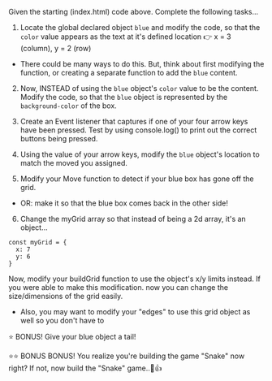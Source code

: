Given the starting (index.html) code above. Complete the following tasks...

1. Locate the global declared object `blue` and modify the code, so that the `color` value appears as the text at it's defined location 👉 x = 3 (column), y = 2 (row) 
- There could be many ways to do this. But, think about first modifying the function, or creating a separate function to add the `blue` content.

2. Now, INSTEAD of using the `blue` object's `color` value to be the content. Modify the code, so that the `blue` object is represented by the `background-color` of the box.

3. Create an Event listener that captures if one of your four arrow keys have been pressed. Test by using console.log() to print out the correct buttons being pressed.

4. Using the value of your arrow keys, modify the `blue` object's location to match the moved you assigned.

5. Modify your Move function to detect if your blue box has gone off the grid.
- OR: make it so that the blue box comes back in the other side!

6. Change the myGrid array so that instead of being a 2d array, it's an object...
```
const myGrid = {
  x: 7
  y: 6
}
```
Now, modify your buildGrid function to use the object's x/y limits instead. If you were able to make this modification. now you can change the size/dimensions of the grid easily.
- Also, you may want to modify your "edges" to use this grid object as well so you don't have to

⭐️ BONUS! Give your blue object a tail!

⭐️⭐️ BONUS BONUS! You realize you're building the game "Snake" now right? If not, now build the "Snake" game..🐍👍
